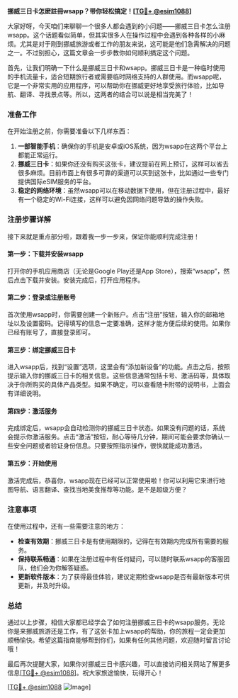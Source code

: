 **挪威三日卡怎麽註冊wsapp？带你轻松搞定！[[TG💪+ @esim1088](https://t.me/s/esim1088)]**

大家好呀，今天咱们来聊聊一个很多人都会遇到的小问题——挪威三日卡怎么注册wsapp。这个话题看似简单，但其实很多人在操作过程中会遇到各种各样的小麻烦。尤其是对于刚到挪威旅游或者工作的朋友来说，这可能是他们急需解决的问题之一。不过别担心，这篇文章会一步步教你如何顺利搞定这个问题。

首先，让我们明确一下什么是挪威三日卡和wsapp。挪威三日卡是一种临时使用的手机流量卡，适合短期旅行者或需要临时网络支持的人群使用。而wsapp呢，它是一个非常实用的应用程序，可以帮助你在挪威更好地享受旅行体验，比如导航、翻译、寻找景点等。所以，这两者的结合可以说是相当完美了！

### 准备工作

在开始注册之前，你需要准备以下几样东西：

1. **一部智能手机**：确保你的手机是安卓或iOS系统，因为wsapp在这两个平台上都能正常运行。
2. **挪威三日卡**：如果你还没有购买这张卡，建议提前在网上预订，这样可以省去很多麻烦。目前市面上有很多可靠的渠道可以买到这张卡，比如通过一些专门提供国际eSIM服务的平台。
3. **稳定的网络环境**：虽然wsapp可以在移动数据下使用，但在注册过程中，最好有一个稳定的Wi-Fi连接，这样可以避免因网络问题导致的操作失败。

### 注册步骤详解

接下来就是重点部分啦，跟着我一步一步来，保证你能顺利完成注册！

#### 第一步：下载并安装wsapp

打开你的手机应用商店（无论是Google Play还是App Store），搜索“wsapp”，然后点击下载并安装。安装完成后，打开应用程序。

#### 第二步：登录或注册账号

首次使用wsapp时，你需要创建一个新账户。点击“注册”按钮，输入你的邮箱地址以及设置密码。记得填写的信息一定要准确，这样才能方便后续的使用。如果你已经有账号了，直接登录即可。

#### 第三步：绑定挪威三日卡

进入wsapp后，找到“设置”选项，这里会有“添加新设备”的功能。点击之后，按照提示输入你的挪威三日卡的相关信息。这些信息通常包括卡号、激活码等，具体取决于你所购买的具体产品类型。如果不确定，可以查看随卡附带的说明书，上面会有详细说明。

#### 第四步：激活服务

完成绑定后，wsapp会自动检测你的挪威三日卡状态。如果没有问题的话，系统会提示你激活服务。点击“激活”按钮，耐心等待几分钟，期间可能会要求你确认一些安全问题或者验证身份信息。只要按照指示操作，很快就能成功激活。

#### 第五步：开始使用

激活完成后，恭喜你，wsapp现在已经可以正常使用啦！你可以利用它来进行地图导航、语言翻译、查找当地美食推荐等功能。是不是超级方便？

### 注意事项

在使用过程中，还有一些需要注意的地方：

- **检查有效期**：挪威三日卡是有使用期限的，记得在有效期内完成所有需要的服务。
- **保持联系畅通**：如果在注册过程中有任何疑问，可以随时联系wsapp的客服团队，他们会为你解答疑惑。
- **更新软件版本**：为了获得最佳体验，建议定期检查wsapp是否有最新版本可供更新，并及时升级。

### 总结

通过以上步骤，相信大家都已经学会了如何注册挪威三日卡的wsapp服务。无论你是来挪威旅游还是工作，有了这张卡加上wsapp的帮助，你的旅程一定会更加顺畅愉快。希望这篇指南能够帮到你们，如果有任何其他问题，欢迎随时留言讨论哦！

最后再次提醒大家，如果你对挪威三日卡感兴趣，可以直接访问相关网站了解更多信息[[TG💪+ @esim1088](https://t.me/s/esim1088)]。祝大家旅途愉快，玩得开心！

[[TG💪+ @esim1088](https://t.me/s/esim1088) ![Image](https://i.postimg.cc/4NQfJmqS/Snipaste-2025-05-13-00-14-12.png)]